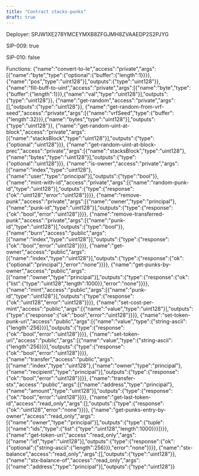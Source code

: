 ```yaml
---
title: "Contract stacks-punks"
draft: true
---
```

Deployer: SPJW1XE278YMCEYMXB8ZFGJMH8ZVAAEDP2S2PJYG

SIP-009: true

SIP-010: false

Functions:
{"name":"convert-to-le","access":"private","args":[{"name":"byte","type":{"optional":{"buffer":{"length":1}}}},{"name":"pos","type":"uint128"}],"outputs":{"type":"uint128"}}, {"name":"fill-buff-to-uint","access":"private","args":[{"name":"byte","type":{"buffer":{"length":1}}},{"name":"val","type":"uint128"}],"outputs":{"type":"uint128"}}, {"name":"get-random","access":"private","args":[],"outputs":{"type":"uint128"}}, {"name":"get-random-from-vrf-seed","access":"private","args":[{"name":"vrfSeed","type":{"buffer":{"length":32}}},{"name":"bytes","type":"uint128"}],"outputs":{"type":"uint128"}}, {"name":"get-random-uint-at-block","access":"private","args":[{"name":"stacksBlock","type":"uint128"}],"outputs":{"type":{"optional":"uint128"}}}, {"name":"get-random-uint-at-block-prec","access":"private","args":[{"name":"stacksBlock","type":"uint128"},{"name":"bytes","type":"uint128"}],"outputs":{"type":{"optional":"uint128"}}}, {"name":"is-owner","access":"private","args":[{"name":"index","type":"uint128"},{"name":"user","type":"principal"}],"outputs":{"type":"bool"}}, {"name":"mint-with-id","access":"private","args":[{"name":"random-punk-id","type":"uint128"}],"outputs":{"type":{"response":{"ok":"uint128","error":"uint128"}}}}, {"name":"remove-punk","access":"private","args":[{"name":"owner","type":"principal"},{"name":"punk-id","type":"uint128"}],"outputs":{"type":{"response":{"ok":"bool","error":"uint128"}}}}, {"name":"remove-transferred-punk","access":"private","args":[{"name":"punk-id","type":"uint128"}],"outputs":{"type":"bool"}}, {"name":"burn","access":"public","args":[{"name":"index","type":"uint128"}],"outputs":{"type":{"response":{"ok":"bool","error":"uint128"}}}}, {"name":"get-owner","access":"public","args":[{"name":"index","type":"uint128"}],"outputs":{"type":{"response":{"ok":{"optional":"principal"},"error":"none"}}}}, {"name":"get-punks-by-owner","access":"public","args":[{"name":"owner","type":"principal"}],"outputs":{"type":{"response":{"ok":{"list":{"type":"uint128","length":1000}},"error":"none"}}}}, {"name":"mint","access":"public","args":[{"name":"punk-id","type":"uint128"}],"outputs":{"type":{"response":{"ok":"uint128","error":"uint128"}}}}, {"name":"set-cost-per-mint","access":"public","args":[{"name":"value","type":"uint128"}],"outputs":{"type":{"response":{"ok":"bool","error":"uint128"}}}}, {"name":"set-token-punk-uri","access":"public","args":[{"name":"value","type":{"string-ascii":{"length":256}}}],"outputs":{"type":{"response":{"ok":"bool","error":"uint128"}}}}, {"name":"set-token-uri","access":"public","args":[{"name":"value","type":{"string-ascii":{"length":256}}}],"outputs":{"type":{"response":{"ok":"bool","error":"uint128"}}}}, {"name":"transfer","access":"public","args":[{"name":"index","type":"uint128"},{"name":"owner","type":"principal"},{"name":"recipient","type":"principal"}],"outputs":{"type":{"response":{"ok":"bool","error":"uint128"}}}}, {"name":"transfer-stx","access":"public","args":[{"name":"address","type":"principal"},{"name":"amount","type":"uint128"}],"outputs":{"type":{"response":{"ok":"bool","error":"uint128"}}}}, {"name":"get-last-token-id","access":"read_only","args":[],"outputs":{"type":{"response":{"ok":"uint128","error":"none"}}}}, {"name":"get-punks-entry-by-owner","access":"read_only","args":[{"name":"owner","type":"principal"}],"outputs":{"type":{"tuple":[{"name":"ids","type":{"list":{"type":"uint128","length":1000}}}]}}}, {"name":"get-token-uri","access":"read_only","args":[{"name":"id","type":"uint128"}],"outputs":{"type":{"response":{"ok":{"optional":{"string-ascii":{"length":256}}},"error":"none"}}}}, {"name":"stx-balance","access":"read_only","args":[],"outputs":{"type":"uint128"}}, {"name":"stx-balance-of","access":"read_only","args":[{"name":"address","type":"principal"}],"outputs":{"type":"uint128"}}
